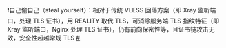 :exclamation:自己偷自己（steal yourself）：相对于传统 VLESS 回落方案（即 Xray 监听端口，处理 TLS 证书），用 REALITY 取代 TLS，可消除服务端 TLS 指纹特征（即 Xray 监听端口，Nginx 处理 TLS 证书），仍有前向保密性等，且证书链攻击无效，安全性超越常规 TLS [#](https://github.com/XTLS/REALITY#readme)
